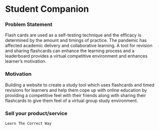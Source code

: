 # Student Companion

### Problem Statement

Flash cards are used as a self-testing technique and the efficacy is determined by the amount and timings of practice. The pandemic has affected academic delivery and collaborative learning. A tool for revision and sharing flashcards can enhance the learning process and a leaderboard provides a virtual competitive environment and enhances learner’s motivation.

### Motivation

Building a website to create a study tool which uses flashcards and timed revisions for learners and help them cope up with online education by providing a competitive feel with their friends along with sharing their flashcards to give them feel of a virtual group study environment.

### Sell your product/service
`Learn The Correct Way`
